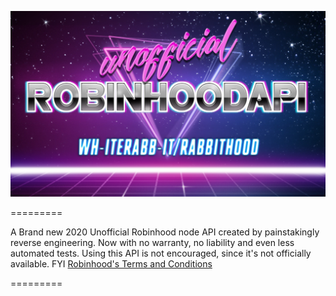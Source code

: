 ![logo](./docs/media/logo.png)

=========

A Brand new 2020 Unofficial Robinhood node API created by painstakingly reverse engineering. Now with no warranty, no liability and even less automated tests. Using this API is not encouraged, since it's not officially available. FYI [Robinhood's Terms and Conditions](https://brokerage-static.s3.amazonaws.com/assets/robinhood/legal/Robinhood%20Terms%20and%20Conditions.pdf)

=========

